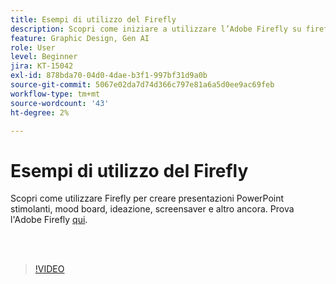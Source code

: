 ```yaml
---
title: Esempi di utilizzo del Firefly
description: Scopri come iniziare a utilizzare l’Adobe Firefly su firefly.adobe.com
feature: Graphic Design, Gen AI
role: User
level: Beginner
jira: KT-15042
exl-id: 878bda70-04d0-4dae-b3f1-997bf31d9a0b
source-git-commit: 5067e02da7d74d366c797e81a6a5d0ee9ac69feb
workflow-type: tm+mt
source-wordcount: '43'
ht-degree: 2%

---
```


# Esempi di utilizzo del Firefly

Scopri come utilizzare Firefly per creare presentazioni PowerPoint stimolanti, mood board, ideazione, screensaver e altro ancora. Prova l&#39;Adobe Firefly [qui](https://firefly.adobe.com/).

<br> 

>[!VIDEO](https://video.tv.adobe.com/v/3437064?quality=12&learn=on&hidetitle=true&captions=ita)
